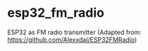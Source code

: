 # esp32_fm_radio
ESP32 as FM radio transmitter (Adapted from: https://github.com/Alexxdal/ESP32FMRadio)
